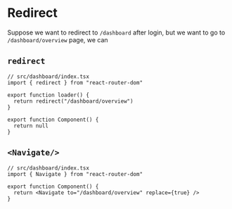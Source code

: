 # Redirect

Suppose we want to redirect to `/dashboard` after login, but we want to go to `/dashboard/overview` page, we can

## `redirect`

```tsx
// src/dashboard/index.tsx
import { redirect } from "react-router-dom"

export function loader() {
  return redirect("/dashboard/overview")
}

export function Component() {
  return null
}
```

## `<Navigate/>`

```tsx
// src/dashboard/index.tsx
import { Navigate } from "react-router-dom"

export function Component() {
  return <Navigate to="/dashboard/overview" replace={true} />
}
```
